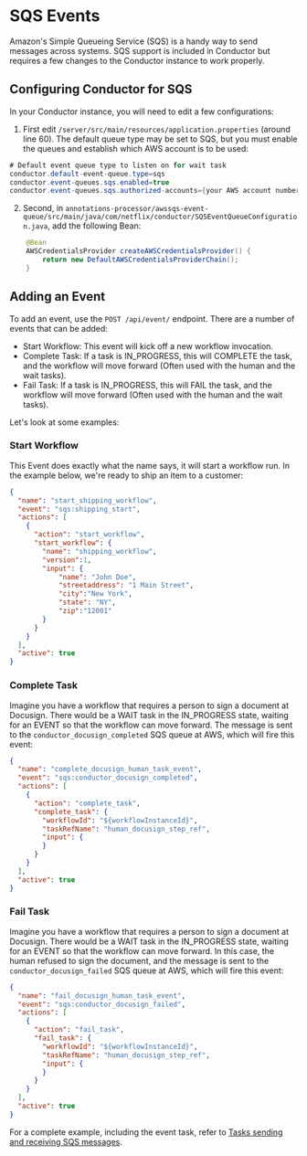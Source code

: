 # SQS Events

Amazon's Simple Queueing Service (SQS) is a handy way to send messages across systems.  SQS support is included in Conductor but requires a few changes to the Conductor instance to work properly.

## Configuring Conductor for SQS

In your Conductor instance, you will need to edit a few configurations:

1. First edit  `/server/src/main/resources/application.properties` (around line 60).  The default queue type may be set to SQS, but you must enable the queues and establish which AWS account is to be used:

```java
# Default event queue type to listen on for wait task
conductor.default-event-queue.type=sqs
conductor.event-queues.sqs.enabled=true
conductor.event-queues.sqs.authorized-accounts={your AWS account number}
```

2. Second, in `annotations-processor/awssqs-event-queue/src/main/java/com/netflix/conductor/SQSEventQueueConfiguration.java`, add the following Bean:

```java
    @Bean
    AWSCredentialsProvider createAWSCredentialsProvider() {
        return new DefaultAWSCredentialsProviderChain();
    }

```

## Adding an Event

To add an event, use the `POST /api/event/` endpoint.  There are a number of events that can be added:

* Start Workflow: This event will kick off a new workflow invocation.
* Complete Task: If a task is IN_PROGRESS, this will COMPLETE the task, and the workflow will move forward (Often used with the human and the wait tasks).
* Fail Task: If a task is IN_PROGRESS, this will FAIL the task, and the workflow will move forward (Often used with the human and the wait tasks).

Let's look at some examples:


### Start Workflow

This Event does exactly what the name says, it will start a workflow run. In the example below, we're ready to ship an item to a customer:

```json
{
  "name": "start_shipping_workflow",
  "event": "sqs:shipping_start",
  "actions": [
    {
      "action": "start_workflow",
      "start_workflow": {
        "name": "shipping_workflow",
        "version":1,
        "input": {
            "name": "John Doe",
            "streetaddress": "1 Main Street",
            "city":"New York",
            "state": "NY",
            "zip":"12001"
        }
      }
    }
  ],
  "active": true
}
```


### Complete Task

Imagine you have a workflow that requires a person to sign a document at Docusign.  There would be a WAIT task in the IN_PROGRESS state, waiting for an EVENT so that the workflow can move forward. The message is sent to the `conductor_docusign_completed` SQS queue at AWS, which will fire this event:

```json
{
  "name": "complete_docusign_human_task_event",
  "event": "sqs:conductor_docusign_completed",
  "actions": [
    {
      "action": "complete_task",
      "complete_task": {
        "workflowId": "${workflowInstanceId}",
		"taskRefName": "human_docusign_step_ref",
        "input": {
        }
      }
    }
  ],
  "active": true
}
```

### Fail Task

Imagine you have a workflow that requires a person to sign a document at Docusign.  There would be a WAIT task in the IN_PROGRESS state, waiting for an EVENT so that the workflow can move forward. In this case, the human refused to sign the document, and the message is sent to the `conductor_docusign_failed` SQS queue at AWS, which will fire this event:

```json
{
  "name": "fail_docusign_human_task_event",
  "event": "sqs:conductor_docusign_failed",
  "actions": [
    {
      "action": "fail_task",
      "fail_task": {
        "workflowId": "${workflowInstanceId}",
		"taskRefName": "human_docusign_step_ref",
        "input": {
        }
      }
    }
  ],
  "active": true
}
```

For a complete example, including the event task, refer to [Tasks sending and receiving SQS messages](/content/docs/how-tos/Tasks/SQS-event-task).